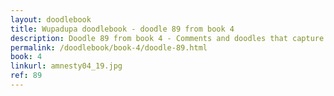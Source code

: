 ```yaml
---
layout: doodlebook
title: Wupadupa doodlebook - doodle 89 from book 4
description: Doodle 89 from book 4 - Comments and doodles that capture the essence of this event  
permalink: /doodlebook/book-4/doodle-89.html
book: 4
linkurl: amnesty04_19.jpg
ref: 89
---	  
```

																																																																							